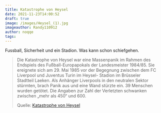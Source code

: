 ```yaml
---
title: Katastrophe von Heysel
date: 2021-11-23T14:00:52
draft: true
image: /images/Heysel_(1).jpg
imageauthor: Randy110912
author: noqqe
tags:
---
```


Fussball, Sicherheit und ein Stadion. Was kann schon schiefgehen.

> Die Katastrophe von Heysel war eine Massenpanik im Rahmen des Endspiels des
> Fußball-Europapokals der Landesmeister 1984/85. Sie ereignete sich am 29. Mai
> 1985 vor der Begegnung zwischen dem FC Liverpool und Juventus Turin im Heysel-
> Stadion im Brüsseler Stadtteil Laeken. Als Anhänger Liverpools in den
> neutralen Sektor stürmten, brach Panik aus und eine Wand stürzte ein. 39
> Menschen wurden getötet. Die Angaben zur Zahl der Verletzten schwanken
> zwischen „mehr als 450“ und 600.
>
> Quelle: [Katastrophe von Heysel](https://de.wikipedia.org/wiki/Katastrophe_von_Heysel)

